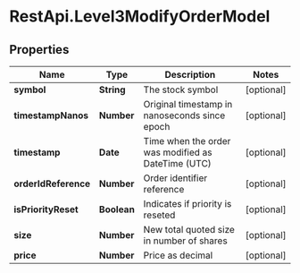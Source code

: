 # RestApi.Level3ModifyOrderModel

## Properties

Name | Type | Description | Notes
------------ | ------------- | ------------- | -------------
**symbol** | **String** | The stock symbol | [optional] 
**timestampNanos** | **Number** | Original timestamp in nanoseconds since epoch | [optional] 
**timestamp** | **Date** | Time when the order was modified as DateTime (UTC) | [optional] 
**orderIdReference** | **Number** | Order identifier reference | [optional] 
**isPriorityReset** | **Boolean** | Indicates if priority is reseted | [optional] 
**size** | **Number** | New total quoted size in number of shares | [optional] 
**price** | **Number** | Price as decimal | [optional] 


